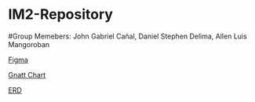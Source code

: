 # IM2-Repository
#Group Memebers: John Gabriel Cañal, Daniel Stephen Delima, Allen Luis Mangoroban

[Figma](https://www.figma.com/proto/DPqtuXF4PqanvqppIHBXIV/Flight-Booking-App-UI-Design-Kit-(Community)?node-id=703-14711&t=m1JUlbyf5I7BHjdi-1&starting-point-node-id=703%3A14711)

[Gnatt Chart](https://www.canva.com/design/DAGRddDRy3Y/X8VenPe8f68Lr2Fgo6eRmQ/edit)

[ERD](https://drive.google.com/file/d/1WhFnhzwXh_JXbuH18tJD9ri-ZCCkUzlR/view)
